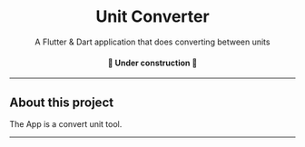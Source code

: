 <h1 align="center">Unit Converter</h1>

<p align="center">A Flutter & Dart application that does converting between units</p>

<h4 align="center"> 
	🚧  Under construction  🚧
</h4>

---

## About this project

The App is a convert unit tool.

---